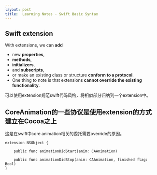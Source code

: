 ```yaml
---
layout: post
title:  Learning Notes - Swift Basic Syntax
---
```


## Swift extension
With extensions, we can **add** 

- new **properties**, 
- **methods**, 
- **initializers**, 
- and **subscripts**, 
- or make an existing class or structure **conform to a protocol**. 
- One thing to note is that extensions **cannot override the existing functionality**.

可以使用extension规范swift代码风格，将相似部分归纳到一个extension中。

## CoreAnimation的一些协议是使用extension的方式建立在Cocoa之上
这是在swift中core animation相关的委托需要override的原因。

```
extension NSObject {
    
    public func animationDidStart(anim: CAAnimation)
    
    public func animationDidStop(anim: CAAnimation, finished flag: Bool)
}
```


